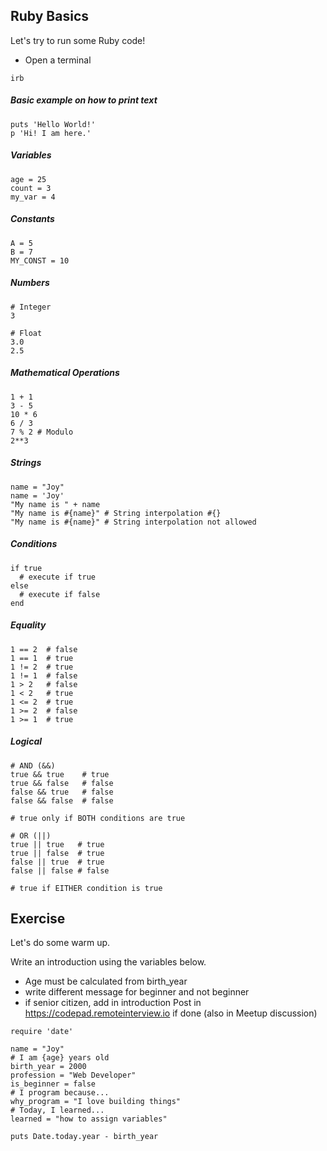 ## Ruby Basics

Let's try to run some Ruby code!


- Open a terminal

```
irb
```

##### Basic example on how to print text
```
puts 'Hello World!'
p 'Hi! I am here.'
```

##### Variables
```
age = 25
count = 3
my_var = 4
```

##### Constants
```
A = 5
B = 7
MY_CONST = 10
```

##### Numbers
```
# Integer
3

# Float
3.0
2.5
```

##### Mathematical Operations
```
1 + 1
3 - 5
10 * 6
6 / 3
7 % 2 # Modulo
2**3
```

##### Strings
```
name = "Joy"
name = 'Joy'
"My name is " + name
"My name is #{name}" # String interpolation #{}
"My name is #{name}" # String interpolation not allowed
```

##### Conditions
```
if true
  # execute if true
else
  # execute if false
end
```


##### Equality
```
1 == 2  # false
1 == 1  # true
1 != 2  # true
1 != 1  # false
1 > 2   # false
1 < 2   # true
1 <= 2  # true
1 >= 2  # false
1 >= 1  # true
```

##### Logical
```
# AND (&&)
true && true    # true
true && false   # false
false && true   # false
false && false  # false

# true only if BOTH conditions are true

# OR (||)
true || true   # true
true || false  # true
false || true  # true
false || false # false

# true if EITHER condition is true
```

## Exercise

Let's do some warm up.

Write an introduction using the variables below.
- Age must be calculated from birth_year
- write different message for beginner and not beginner
- if senior citizen, add in introduction
Post in https://codepad.remoteinterview.io if done (also in Meetup discussion)

```
require 'date'

name = "Joy"
# I am {age} years old
birth_year = 2000
profession = "Web Developer"
is_beginner = false
# I program because...
why_program = "I love building things"
# Today, I learned...
learned = "how to assign variables"

puts Date.today.year - birth_year
```
